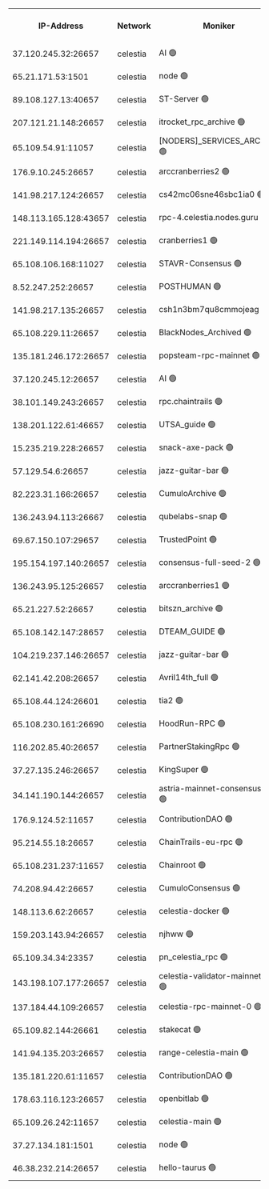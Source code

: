 


<table><tr><th>IP-Address</th><th>Network</th><th>Moniker</th><th>Latest Block Height</th><th>Earliest Block Height</th><th>Catching Up</th><th>Tx Index</th><th>Voting Power</th><th>Version</th><th>Scan Time</th></tr><tr><td>37.120.245.32:26657</td><td>celestia</td><td>AI 🟢</td><td>3117401</td><td>1</td><td>False</td><td>off</td><td>0</td><td>3.1.1</td><td>2024-12-19T23:56:08.781097171UTC</td></tr><tr><td>65.21.171.53:1501</td><td>celestia</td><td>node 🟢</td><td>3117401</td><td>1</td><td>False</td><td>on</td><td>0</td><td>3.1.1</td><td>2024-12-19T23:56:09.572189475UTC</td></tr><tr><td>89.108.127.13:40657</td><td>celestia</td><td>ST-Server 🟢</td><td>3117403</td><td>1</td><td>False</td><td>on</td><td>0</td><td>3.1.1</td><td>2024-12-19T23:56:20.360268090UTC</td></tr><tr><td>207.121.21.148:26657</td><td>celestia</td><td>itrocket_rpc_archive 🟢</td><td>3117407</td><td>1</td><td>False</td><td>on</td><td>0</td><td>3.1.1</td><td>2024-12-19T23:56:41.683766098UTC</td></tr><tr><td>65.109.54.91:11057</td><td>celestia</td><td>[NODERS]_SERVICES_ARCHIVE 🟢</td><td>3117413</td><td>1</td><td>False</td><td>on</td><td>0</td><td>3.1.1</td><td>2024-12-19T23:57:09.288483024UTC</td></tr><tr><td>176.9.10.245:26657</td><td>celestia</td><td>arccranberries2 🟢</td><td>3117417</td><td>1</td><td>False</td><td>on</td><td>0</td><td>3.1.1</td><td>2024-12-19T23:57:30.661260275UTC</td></tr><tr><td>141.98.217.124:26657</td><td>celestia</td><td>cs42mc06sne46sbc1ia0 🟢</td><td>3117418</td><td>1</td><td>False</td><td>on</td><td>0</td><td>3.1.1</td><td>2024-12-19T23:57:35.666600046UTC</td></tr><tr><td>148.113.165.128:43657</td><td>celestia</td><td>rpc-4.celestia.nodes.guru 🟢</td><td>3117422</td><td>1</td><td>False</td><td>on</td><td>0</td><td>3.1.1</td><td>2024-12-19T23:57:57.344497232UTC</td></tr><tr><td>221.149.114.194:26657</td><td>celestia</td><td>cranberries1 🟢</td><td>3117423</td><td>1</td><td>False</td><td>on</td><td>0</td><td>3.1.1</td><td>2024-12-19T23:58:05.014332537UTC</td></tr><tr><td>65.108.106.168:11027</td><td>celestia</td><td>STAVR-Consensus 🟢</td><td>3117424</td><td>1</td><td>False</td><td>off</td><td>0</td><td>3.1.1</td><td>2024-12-19T23:58:07.484388808UTC</td></tr><tr><td>8.52.247.252:26657</td><td>celestia</td><td>POSTHUMAN 🟢</td><td>3117434</td><td>1</td><td>False</td><td>on</td><td>0</td><td>3.1.1</td><td>2024-12-19T23:59:00.477596557UTC</td></tr><tr><td>141.98.217.135:26657</td><td>celestia</td><td>csh1n3bm7qu8cmmojeag 🟢</td><td>3117435</td><td>1</td><td>False</td><td>on</td><td>0</td><td>3.1.1</td><td>2024-12-19T23:59:00.997873272UTC</td></tr><tr><td>65.108.229.11:26657</td><td>celestia</td><td>BlackNodes_Archived 🟢</td><td>3117436</td><td>1</td><td>False</td><td>on</td><td>0</td><td>3.1.1</td><td>2024-12-19T23:59:06.016563004UTC</td></tr><tr><td>135.181.246.172:26657</td><td>celestia</td><td>popsteam-rpc-mainnet 🟢</td><td>3117443</td><td>1</td><td>False</td><td>on</td><td>0</td><td>3.2.0</td><td>2024-12-19T23:59:44.145054361UTC</td></tr><tr><td>37.120.245.12:26657</td><td>celestia</td><td>AI 🟢</td><td>3117445</td><td>1</td><td>False</td><td>off</td><td>0</td><td>3.1.1</td><td>2024-12-19T23:59:55.082944924UTC</td></tr><tr><td>38.101.149.243:26657</td><td>celestia</td><td>rpc.chaintrails 🟢</td><td>3117447</td><td>1</td><td>False</td><td>on</td><td>0</td><td>3.0.2</td><td>2024-12-20T00:00:03.085255709UTC</td></tr><tr><td>138.201.122.61:46657</td><td>celestia</td><td>UTSA_guide 🟢</td><td>3117452</td><td>1</td><td>False</td><td>on</td><td>0</td><td>3.1.1</td><td>2024-12-20T00:00:29.602335564UTC</td></tr><tr><td>15.235.219.228:26657</td><td>celestia</td><td>snack-axe-pack 🟢</td><td>2993219</td><td>1</td><td>False</td><td>off</td><td>0</td><td>2.3.1</td><td>2024-12-20T00:00:30.616916100UTC</td></tr><tr><td>57.129.54.6:26657</td><td>celestia</td><td>jazz-guitar-bar 🟢</td><td>2993219</td><td>1</td><td>False</td><td>off</td><td>0</td><td>2.3.1</td><td>2024-12-20T00:00:41.379724036UTC</td></tr><tr><td>82.223.31.166:26657</td><td>celestia</td><td>CumuloArchive 🟢</td><td>3117455</td><td>1</td><td>False</td><td>on</td><td>0</td><td>3.1.1</td><td>2024-12-20T00:00:45.993135110UTC</td></tr><tr><td>136.243.94.113:26667</td><td>celestia</td><td>qubelabs-snap 🟢</td><td>3117458</td><td>1</td><td>False</td><td>on</td><td>0</td><td>3.1.1</td><td>2024-12-20T00:01:03.235439416UTC</td></tr><tr><td>69.67.150.107:29657</td><td>celestia</td><td>TrustedPoint 🟢</td><td>3117461</td><td>1</td><td>False</td><td>on</td><td>0</td><td>3.1.1</td><td>2024-12-20T00:01:18.565536657UTC</td></tr><tr><td>195.154.197.140:26657</td><td>celestia</td><td>consensus-full-seed-2 🟢</td><td>3117468</td><td>1</td><td>False</td><td>off</td><td>0</td><td>3.1.1</td><td>2024-12-20T00:01:54.389122569UTC</td></tr><tr><td>136.243.95.125:26657</td><td>celestia</td><td>arccranberries1 🟢</td><td>3117469</td><td>1</td><td>False</td><td>on</td><td>0</td><td>3.1.1</td><td>2024-12-20T00:01:56.826468626UTC</td></tr><tr><td>65.21.227.52:26657</td><td>celestia</td><td>bitszn_archive 🟢</td><td>3117471</td><td>1</td><td>False</td><td>on</td><td>0</td><td>3.0.2</td><td>2024-12-20T00:02:06.120596188UTC</td></tr><tr><td>65.108.142.147:28657</td><td>celestia</td><td>DTEAM_GUIDE 🟢</td><td>3117478</td><td>1</td><td>False</td><td>on</td><td>0</td><td>3.1.1</td><td>2024-12-20T00:02:44.132181724UTC</td></tr><tr><td>104.219.237.146:26657</td><td>celestia</td><td>jazz-guitar-bar 🟢</td><td>2993219</td><td>1</td><td>False</td><td>off</td><td>0</td><td>2.3.1</td><td>2024-12-20T00:02:55.783554343UTC</td></tr><tr><td>62.141.42.208:26657</td><td>celestia</td><td>Avril14th_full 🟢</td><td>3117485</td><td>1</td><td>False</td><td>on</td><td>0</td><td>3.1.1</td><td>2024-12-20T00:03:19.225754563UTC</td></tr><tr><td>65.108.44.124:26601</td><td>celestia</td><td>tia2 🟢</td><td>2371494</td><td>339581</td><td>False</td><td>on</td><td>0</td><td>1.3.0</td><td>2024-12-19T23:56:22.901282144UTC</td></tr><tr><td>65.108.230.161:26690</td><td>celestia</td><td>HoodRun-RPC 🟢</td><td>2371494</td><td>1537165</td><td>False</td><td>off</td><td>0</td><td>1.9.0</td><td>2024-12-20T00:02:52.899396697UTC</td></tr><tr><td>116.202.85.40:26657</td><td>celestia</td><td>PartnerStakingRpc 🟢</td><td>2371494</td><td>1588231</td><td>False</td><td>on</td><td>0</td><td>1.9.0</td><td>2024-12-19T23:56:23.208722670UTC</td></tr><tr><td>37.27.135.246:26657</td><td>celestia</td><td>KingSuper 🟢</td><td>2371494</td><td>1814358</td><td>False</td><td>off</td><td>0</td><td>1.3.0</td><td>2024-12-19T23:57:15.910902052UTC</td></tr><tr><td>34.141.190.144:26657</td><td>celestia</td><td>astria-mainnet-consensus-1 🟢</td><td>3117445</td><td>2371501</td><td>False</td><td>on</td><td>0</td><td>3.0.2</td><td>2024-12-19T23:59:55.594564287UTC</td></tr><tr><td>176.9.124.52:11657</td><td>celestia</td><td>ContributionDAO 🟢</td><td>3117470</td><td>2419178</td><td>False</td><td>on</td><td>0</td><td>3.1.1</td><td>2024-12-20T00:02:03.447638458UTC</td></tr><tr><td>95.214.55.18:26657</td><td>celestia</td><td>ChainTrails-eu-rpc 🟢</td><td>3117485</td><td>2832001</td><td>False</td><td>on</td><td>0</td><td>3.1.1</td><td>2024-12-20T00:03:18.918548282UTC</td></tr><tr><td>65.108.231.237:11657</td><td>celestia</td><td>Chainroot 🟢</td><td>3117417</td><td>2868575</td><td>False</td><td>on</td><td>0</td><td>3.2.0</td><td>2024-12-19T23:57:31.111230005UTC</td></tr><tr><td>74.208.94.42:26657</td><td>celestia</td><td>CumuloConsensus 🟢</td><td>3117424</td><td>2913001</td><td>False</td><td>on</td><td>0</td><td>3.1.1</td><td>2024-12-19T23:58:08.429242966UTC</td></tr><tr><td>148.113.6.62:26657</td><td>celestia</td><td>celestia-docker 🟢</td><td>3117448</td><td>2935501</td><td>False</td><td>off</td><td>0</td><td>3.0.2</td><td>2024-12-20T00:00:08.164939974UTC</td></tr><tr><td>159.203.143.94:26657</td><td>celestia</td><td>njhww 🟢</td><td>3117426</td><td>2996465</td><td>False</td><td>off</td><td>0</td><td>3.1.1</td><td>2024-12-19T23:58:19.552380540UTC</td></tr><tr><td>65.109.34.34:23357</td><td>celestia</td><td>pn_celestia_rpc 🟢</td><td>3117443</td><td>2996482</td><td>False</td><td>on</td><td>0</td><td>3.1.1</td><td>2024-12-19T23:59:43.700132354UTC</td></tr><tr><td>143.198.107.177:26657</td><td>celestia</td><td>celestia-validator-mainnet-1 🟢</td><td>3117449</td><td>3045001</td><td>False</td><td>off</td><td>0</td><td>3.1.1</td><td>2024-12-20T00:00:18.812505535UTC</td></tr><tr><td>137.184.44.109:26657</td><td>celestia</td><td>celestia-rpc-mainnet-0 🟢</td><td>3117449</td><td>3052501</td><td>False</td><td>on</td><td>0</td><td>3.1.1</td><td>2024-12-20T00:00:15.717851283UTC</td></tr><tr><td>65.109.82.144:26661</td><td>celestia</td><td>stakecat 🟢</td><td>3117449</td><td>3061501</td><td>False</td><td>on</td><td>0</td><td>3.0.2</td><td>2024-12-20T00:00:14.744617797UTC</td></tr><tr><td>141.94.135.203:26657</td><td>celestia</td><td>range-celestia-main 🟢</td><td>3117404</td><td>3076073</td><td>False</td><td>on</td><td>0</td><td>3.0.2</td><td>2024-12-19T23:56:25.664884190UTC</td></tr><tr><td>135.181.220.61:11657</td><td>celestia</td><td>ContributionDAO 🟢</td><td>3117435</td><td>3102022</td><td>False</td><td>off</td><td>0</td><td>3.1.1</td><td>2024-12-19T23:59:03.479055109UTC</td></tr><tr><td>178.63.116.123:26657</td><td>celestia</td><td>openbitlab 🟢</td><td>3117406</td><td>3105507</td><td>False</td><td>on</td><td>0</td><td>3.1.1</td><td>2024-12-19T23:56:34.440798967UTC</td></tr><tr><td>65.109.26.242:11657</td><td>celestia</td><td>celestia-main 🟢</td><td>3117455</td><td>3110425</td><td>False</td><td>on</td><td>0</td><td>3.1.1</td><td>2024-12-20T00:00:46.401919430UTC</td></tr><tr><td>37.27.134.181:1501</td><td>celestia</td><td>node 🟢</td><td>3117429</td><td>3111837</td><td>False</td><td>off</td><td>0</td><td>3.0.2</td><td>2024-12-19T23:58:30.483768026UTC</td></tr><tr><td>46.38.232.214:26657</td><td>celestia</td><td>hello-taurus 🟢</td><td>3117401</td><td>3116528</td><td>False</td><td>off</td><td>0</td><td>3.1.1</td><td>2024-12-19T23:56:09.121977099UTC</td></tr></table>